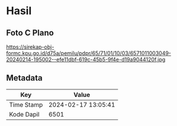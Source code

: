 # Hasil

## Foto C Plano

https://sirekap-obj-formc.kpu.go.id/d75a/pemilu/pdpr/65/71/01/10/03/6571011003049-20240214-195002--efe11dbf-619c-45b5-9f4e-d19a9044120f.jpg


## Metadata

| Key        | Value               |
| ---------- | ------------------- |
| Time Stamp | 2024-02-17 13:05:41 |
| Kode Dapil | 6501                |



